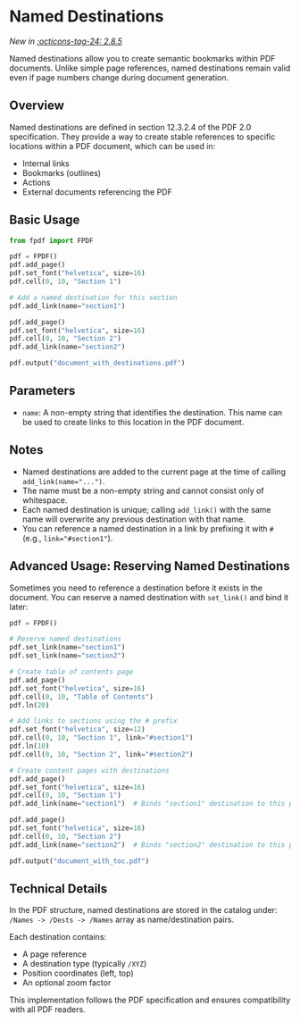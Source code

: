 # Named Destinations

_New in [:octicons-tag-24: 2.8.5](https://github.com/py-pdf/fpdf2/blob/master/CHANGELOG.md)_

Named destinations allow you to create semantic bookmarks within PDF documents. Unlike simple page references,
named destinations remain valid even if page numbers change during document generation.

## Overview

Named destinations are defined in section 12.3.2.4 of the PDF 2.0 specification. They provide a way to
create stable references to specific locations within a PDF document, which can be used in:

- Internal links
- Bookmarks (outlines)
- Actions
- External documents referencing the PDF

## Basic Usage

```python
from fpdf import FPDF

pdf = FPDF()
pdf.add_page()
pdf.set_font("helvetica", size=16)
pdf.cell(0, 10, "Section 1")

# Add a named destination for this section
pdf.add_link(name="section1")

pdf.add_page()
pdf.set_font("helvetica", size=16)
pdf.cell(0, 10, "Section 2")
pdf.add_link(name="section2")

pdf.output("document_with_destinations.pdf")
```

## Parameters

- `name`: A non-empty string that identifies the destination. This name can be used to create links to this location in the PDF document.

## Notes

- Named destinations are added to the current page at the time of calling `add_link(name="...")`.
- The name must be a non-empty string and cannot consist only of whitespace.
- Each named destination is unique; calling `add_link()` with the same name will overwrite any previous destination with that name.
- You can reference a named destination in a link by prefixing it with `#` (e.g., `link="#section1"`).

## Advanced Usage: Reserving Named Destinations

Sometimes you need to reference a destination before it exists in the document. You can reserve a named destination with `set_link()` and bind it later:

```python
pdf = FPDF()

# Reserve named destinations
pdf.set_link(name="section1")
pdf.set_link(name="section2")

# Create table of contents page
pdf.add_page()
pdf.set_font("helvetica", size=16)
pdf.cell(0, 10, "Table of Contents")
pdf.ln(20)

# Add links to sections using the # prefix
pdf.set_font("helvetica", size=12)
pdf.cell(0, 10, "Section 1", link="#section1")
pdf.ln(10)
pdf.cell(0, 10, "Section 2", link="#section2")

# Create content pages with destinations
pdf.add_page()
pdf.set_font("helvetica", size=16)
pdf.cell(0, 10, "Section 1")
pdf.add_link(name="section1")  # Binds "section1" destination to this position

pdf.add_page()
pdf.set_font("helvetica", size=16)
pdf.cell(0, 10, "Section 2")
pdf.add_link(name="section2")  # Binds "section2" destination to this position

pdf.output("document_with_toc.pdf")
```

## Technical Details

In the PDF structure, named destinations are stored in the catalog under:
`/Names -> /Dests -> /Names` array as name/destination pairs.

Each destination contains:
- A page reference
- A destination type (typically `/XYZ`)
- Position coordinates (left, top)
- An optional zoom factor

This implementation follows the PDF specification and ensures compatibility with all PDF readers.
